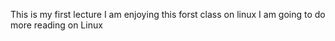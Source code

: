 This is my first lecture
I am enjoying this forst class on linux
I am going to do more reading on Linux
